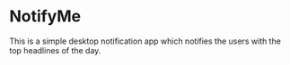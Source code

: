 # NotifyMe

This is a simple desktop notification app which notifies the users with the top headlines of the day.
